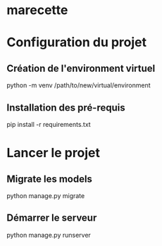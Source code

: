 # marecette
# Configuration du projet

## Création de l'environment virtuel
  python -m venv /path/to/new/virtual/environment

## Installation des pré-requis
  pip install -r requirements.txt

# Lancer le projet
## Migrate les models
  python manage.py migrate
## Démarrer le serveur
  python manage.py runserver
